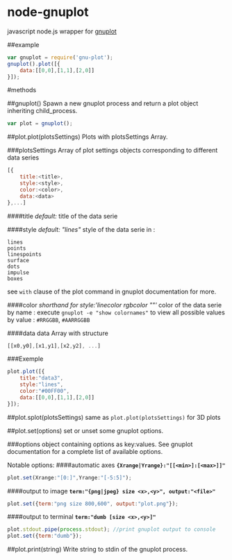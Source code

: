 node-gnuplot
============
javascript node.js wrapper for [gnuplot](http://www.gnuplot.info/)

##example
``` js
var gnuplot = require('gnu-plot');
gnuplot().plot([{
    data:[[0,0],[1,1],[2,0]]
}]);
```


#methods

##gnuplot()
Spawn a new gnuplot process and return a plot object inheriting child_process.
``` js
var plot = gnuplot();
```

##plot.plot(plotsSettings)
Plots with plotsSettings Array.

###plotsSettings
Array of plot settings objects corresponding to different data series
``` js
[{
    title:<title>,
    style:<style>,
    color:<color>,
    data:<data>
},...]
```

####title
*default: <index of setting object in plotsSettings array>*
title of the data serie

####style
*default: "lines"*
style of the data serie in :
```
lines
points
linespoints
surface
dots
impulse
boxes
```
see `with` clause of the plot command in gnuplot documentation for more.

####color
*shorthand for style:'linecolor rgbcolor "<color>"'*
color of the data serie
by name : execute `gnuplot -e "show colornames"` to view all possible values
by value : `#RRGGBB`, `#AARRGGBB`

####data
data Array with structure
```js
[[x0,y0],[x1,y1],[x2,y2], ...]
```

###Exemple
```js
plot.plot([{
    title:"data3",
    style:"lines",
    color:"#00FF00",
    data:[[0,0],[1,1],[2,0]]
}]);
```

##plot.splot(plotsSettings)
same as `plot.plot(plotsSettings)` for 3D plots



##plot.set(options)
set or unset some gnuplot options.

###options
object containing options as key:values.
See gnuplot documentation for a complete list of available options.

Notable options:
####automatic axes
**`{Xrange|Yrange}:"[[<min>]:[<max>]]"`**
```js
plot.set(Xrange:"[0:]",Yrange:"[-5:5]");
```

####output to image
**`term:"{png|jpeg} size <x>,<y>", output:"<file>"`**
```js
plot.set({term:"png size 800,600", output:"plot.png"});
```

####output to terminal
**`term:"dumb [size <x>,<y>]"`**
```js
plot.stdout.pipe(process.stdout); //print gnuplot output to console
plot.set({term:"dumb"});
```


##plot.print(string)
Write string to stdin of the gnuplot process.


